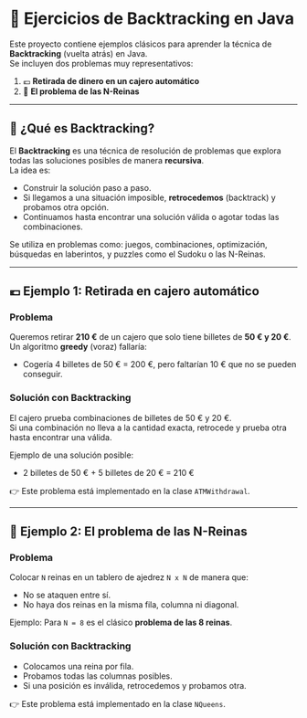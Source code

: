 # 🧩 Ejercicios de Backtracking en Java

Este proyecto contiene ejemplos clásicos para aprender la técnica de **Backtracking** (vuelta atrás) en Java.  
Se incluyen dos problemas muy representativos:

1. 💶 **Retirada de dinero en un cajero automático**
2. 👑 **El problema de las N-Reinas**

---

## 📖 ¿Qué es Backtracking?

El **Backtracking** es una técnica de resolución de problemas que explora todas las soluciones posibles de manera **recursiva**.  
La idea es:

- Construir la solución paso a paso.
- Si llegamos a una situación imposible, **retrocedemos** (backtrack) y probamos otra opción.
- Continuamos hasta encontrar una solución válida o agotar todas las combinaciones.

Se utiliza en problemas como: juegos, combinaciones, optimización, búsquedas en laberintos, y puzzles como el Sudoku o las N-Reinas.

---

## 💶 Ejemplo 1: Retirada en cajero automático

### Problema
Queremos retirar **210 €** de un cajero que solo tiene billetes de **50 € y 20 €**.  
Un algoritmo **greedy** (voraz) fallaría:
- Cogería 4 billetes de 50 € = 200 €, pero faltarían 10 € que no se pueden conseguir.

### Solución con Backtracking
El cajero prueba combinaciones de billetes de 50 € y 20 €.  
Si una combinación no lleva a la cantidad exacta, retrocede y prueba otra hasta encontrar una válida.

Ejemplo de una solución posible:
- 2 billetes de 50 € + 5 billetes de 20 € = 210 €

👉 Este problema está implementado en la clase `ATMWithdrawal`.

---

## 👑 Ejemplo 2: El problema de las N-Reinas

### Problema
Colocar `N` reinas en un tablero de ajedrez `N x N` de manera que:
- No se ataquen entre sí.
- No haya dos reinas en la misma fila, columna ni diagonal.

Ejemplo: Para `N = 8` es el clásico **problema de las 8 reinas**.

### Solución con Backtracking
- Colocamos una reina por fila.
- Probamos todas las columnas posibles.
- Si una posición es inválida, retrocedemos y probamos otra.

👉 Este problema está implementado en la clase `NQueens`.